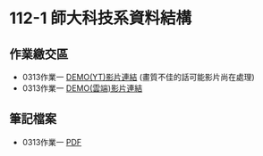 # 112-1 師大科技系資料結構
## 作業繳交區
*   0313作業一   [DEMO(YT)影片連結](https://youtu.be/NiAC3Ofhz4Y) (畫質不佳的話可能影片尚在處理)
*   0313作業一   [DEMO(雲端)影片連結](https://drive.google.com/file/d/1k0yWs3oSj_9V5FL3TNXei-jSCpr0ohBB/view?usp=sharing)

## 筆記檔案
-   0313作業一  [PDF](https://drive.google.com/file/d/1Zjp7Z8Bv_b3g5I1v1Is5pol2w6L53ZLm/view?usp=sharing)


